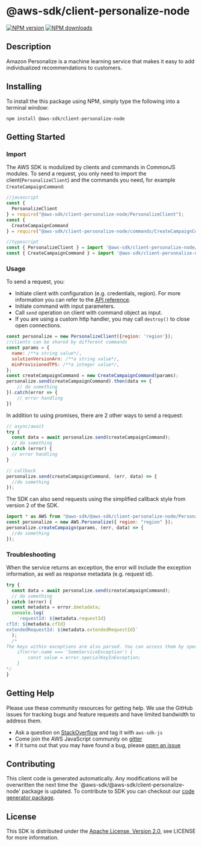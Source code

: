 # @aws-sdk/client-personalize-node

[![NPM version](https://img.shields.io/npm/v/@aws-sdk/client-personalize-node/preview.svg)](https://www.npmjs.com/package/@aws-sdk/client-personalize-node)
[![NPM downloads](https://img.shields.io/npm/dm/@aws-sdk/client-personalize-node.svg)](https://www.npmjs.com/package/@aws-sdk/client-personalize-node)

## Description

<p>Amazon Personalize is a machine learning service that makes it easy to add individualized recommendations to customers.</p>

## Installing

To install the this package using NPM, simply type the following into a terminal window:

```
npm install @aws-sdk/client-personalize-node
```

## Getting Started

### Import

The AWS SDK is modulized by clients and commands in CommonJS modules. To send a request, you only need to import the client(`PersonalizeClient`) and the commands you need, for example `CreateCampaignCommand`:

```javascript
//javascript
const {
  PersonalizeClient
} = require("@aws-sdk/client-personalize-node/PersonalizeClient");
const {
  CreateCampaignCommand
} = require("@aws-sdk/client-personalize-node/commands/CreateCampaignCommand");
```

```javascript
//typescript
const { PersonalizeClient } = import '@aws-sdk/client-personalize-node/PersonalizeClient';
const { CreateCampaignCommand } = import '@aws-sdk/client-personalize-node/commands/CreateCampaignCommand';
```

### Usage

To send a request, you:

- Initiate client with configuration (e.g. credentials, region). For more information you can refer to the [API reference][].
- Initiate command with input parameters.
- Call `send` operation on client with command object as input.
- If you are using a custom http handler, you may call `destroy()` to close open connections.

```javascript
const personalize = new PersonalizeClient({region: 'region'});
//clients can be shared by different commands
const params = {
  name: /**a string value*/,
  solutionVersionArn: /**a string value*/,
  minProvisionedTPS: /**a integer value*/,
};
const createCampaignCommand = new CreateCampaignCommand(params);
personalize.send(createCampaignCommand).then(data => {
    // do something
}).catch(error => {
    // error handling
})
```

In addition to using promises, there are 2 other ways to send a request:

```javascript
// async/await
try {
  const data = await personalize.send(createCampaignCommand);
  // do something
} catch (error) {
  // error handling
}
```

```javascript
// callback
personalize.send(createCampaignCommand, (err, data) => {
  //do something
});
```

The SDK can also send requests using the simplified callback style from version 2 of the SDK.

```javascript
import * as AWS from "@aws-sdk/@aws-sdk/client-personalize-node/Personalize";
const personalize = new AWS.Personalize({ region: "region" });
personalize.createCampaign(params, (err, data) => {
  //do something
});
```

### Troubleshooting

When the service returns an exception, the error will include the exception information, as well as response metadata (e.g. request id).

```javascript
try {
  const data = await personalize.send(createCampaignCommand);
  // do something
} catch (error) {
  const metadata = error.$metadata;
  console.log(
    `requestId: ${metadata.requestId}
cfId: ${metadata.cfId}
extendedRequestId: ${metadata.extendedRequestId}`
  );
  /*
The keys within exceptions are also parsed. You can access them by specifying exception names:
    if(error.name === 'SomeServiceException') {
        const value = error.specialKeyInException;
    }
*/
}
```

## Getting Help

Please use these community resources for getting help. We use the GitHub issues for tracking bugs and feature requests and have limited bandwidth to address them.

- Ask a question on [StackOverflow](https://stackoverflow.com/questions/tagged/aws-sdk-js) and tag it with `aws-sdk-js`
- Come join the AWS JavaScript community on [gitter](https://gitter.im/aws/aws-sdk-js-v3)
- If it turns out that you may have found a bug, please [open an issue](https://github.com/aws/aws-sdk-js-v3/issues)

## Contributing

This client code is generated automatically. Any modifications will be overwritten the next time the `@aws-sdk/@aws-sdk/client-personalize-node' package is updated. To contribute to SDK you can checkout our [code generator package][].

## License

This SDK is distributed under the
[Apache License, Version 2.0](http://www.apache.org/licenses/LICENSE-2.0),
see LICENSE for more information.

[code generator package]: https://github.com/aws/aws-sdk-js-v3/tree/master/packages/service-types-generator
[api reference]: https://docs.aws.amazon.com/AWSJavaScriptSDK/latest/

